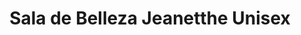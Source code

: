 ---
title: "Sala de Belleza Jeanetthe Unisex"
url: /chinandega/sala-de-belleza-jeanetthe-unisex/
shop: cosméticos
---